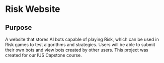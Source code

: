 # Risk Website

## Purpose
A website that stores AI bots capable of playing Risk, which can be used in Risk games to test algorithms and strategies. Users will be able to submit their own bots and view bots created by other users. This project was created for our IUS Capstone course.


